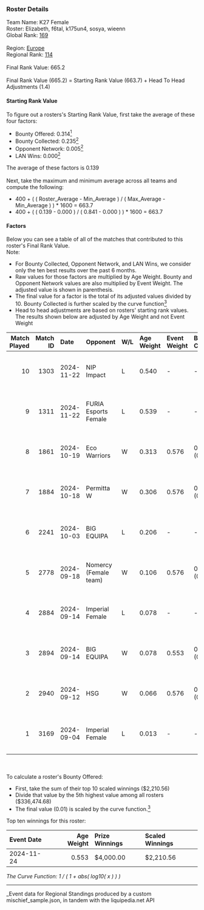 ### Roster Details<br />
Team Name: K27 Female<br />
Roster: Elizabeth, f6tal, k175un4, sosya, wieenn<br />
Global Rank: [169](../../standings_global_2025_03_01.md)<br />
<br />
Region: [Europe]( ../../standings_europe_2025_03_01.md)<br />
Regional Rank: [114]( ../../standings_europe_2025_03_01.md)<br />
<br />
Final Rank Value:  665.2<br />
<br />
Final Rank Value (665.2) = Starting Rank Value (663.7) + Head To Head Adjustments (1.4)<br />

#### Starting Rank Value<br />
To figure out a rosters's Starting Rank Value, first take the average of these four factors:<br />
- Bounty Offered: 0.314[<sup>1</sup>](#table2)
- Bounty Collected: 0.235[<sup>2</sup>](#table1)
- Opponent Network: 0.005[<sup>2</sup>](#table1)
- LAN Wins: 0.000[<sup>2</sup>](#table1)

The average of these factors is 0.139<br />
<br />
Next, take the maximum and minimum average across all teams and compute the following:<br />
- 400 + ( ( Roster_Average - Min_Average ) / ( Max_Average - Min_Average ) ) * 1600 = 663.7
- 400 + ( ( 0.139 - 0.000 ) / ( 0.841 - 0.000 ) ) * 1600 = 663.7


#### Factors<br />
Below you can see a table of all of the matches that contributed to this roster's Final Rank Value.<br />
Note:<br />

- For Bounty Collected, Opponent Network, and LAN Wins, we consider only the ten best results over the past 6 months.
- Raw values for those factors are multiplied by Age Weight. Bounty and Opponent Network values are also multiplied by Event Weight. The adjusted value is shown in parenthesis.
- The final value for a factor is the total of its adjusted values divided by 10. Bounty Collected is further scaled by the curve function[<sup>3</sup>](#curveFunction)
- Head to head adjustments are based on rosters' starting rank values. The results shown below are adjusted by Age Weight and not Event Weight
<span id="table1"></span><br />


| Match Played | Match ID | Date       | Opponent              | W/L | Age Weight | Event Weight | Bounty Collected | Opponent Network | LAN Wins  | H2H Adj. | Roster                                   |
| -: | -: | :- | :- | :- | :- | :- | :- | :- | :- | -: | :- |
|           10 |     1303 | 2024-11-22 | NIP Impact            | L   | 0.540      | -            | -                | -                | -         |    -8.01 | Elizabeth, f6tal, k175un4, sosya, wieenn |
|            9 |     1311 | 2024-11-22 | FURIA Esports Female  | L   | 0.539      | -            | -                | -                | -         |    -2.42 | Elizabeth, f6tal, k175un4, sosya, wieenn |
|            8 |     1861 | 2024-10-19 | Eco Warriors          | W   | 0.313      | 0.576        | 0.022 (0.004)    | 0.191 (0.034)    | 0 (0.000) |     6.60 | Elizabeth, f6tal, k175un4, sosya, wieenn |
|            7 |     1884 | 2024-10-18 | Permitta W            | W   | 0.306      | 0.576        | 0.003 (0.000)    | 0.042 (0.007)    | 0 (0.000) |     4.18 | Elizabeth, f6tal, k175un4, sosya, wieenn |
|            6 |     2241 | 2024-10-03 | BIG EQUIPA            | L   | 0.206      | -            | -                | -                | -         |    -2.44 | Elizabeth, f6tal, k175un4, sosya, wieenn |
|            5 |     2778 | 2024-09-18 | Nomercy (Female team) | W   | 0.106      | 0.576        | 0.002 (0.000)    | 0.070 (0.004)    | 0 (0.000) |     1.40 | Elizabeth, f6tal, k175un4, sosya, wieenn |
|            4 |     2884 | 2024-09-14 | Imperial Female       | L   | 0.078      | -            | -                | -                | -         |    -0.33 | Elizabeth, f6tal, k175un4, sosya, wieenn |
|            3 |     2894 | 2024-09-14 | BIG EQUIPA            | W   | 0.078      | 0.553        | 0.021 (0.001)    | 0.073 (0.003)    | 0 (0.000) |     1.54 | Elizabeth, f6tal, k175un4, sosya, wieenn |
|            2 |     2940 | 2024-09-12 | HSG                   | W   | 0.066      | 0.576        | 0.002 (0.000)    | 0.032 (0.001)    | 0 (0.000) |     0.96 | Elizabeth, f6tal, k175un4, sosya, wieenn |
|            1 |     3169 | 2024-09-04 | Imperial Female       | L   | 0.013      | -            | -                | -                | -         |    -0.05 | Elizabeth, f6tal, k175un4, sosya, wieenn |

<br />
<span id="table2"></span><br />
To calculate a roster's Bounty Offered:<br />

- First, take the sum of their top 10 scaled winnings ($2,210.56)
- Divide that value by the 5th highest value among all rosters ($336,474.68)
- The final value (0.01) is scaled by the curve function.[<sup>3</sup>](#curveFunction)

Top ten winnings for this roster:<br />

| Event Date | Age Weight | Prize Winnings | Scaled Winnings |
| :- | -: | :- | :- |
| 2024-11-24 |      0.553 | $4,000.00      | $2,210.56       |


<span id="curveFunction"></span>_The Curve Function: 1 / ( 1 + abs( log10( x ) ) )_<br />

---
_Event data for Regional Standings produced by a custom mischief_sample.json, in tandem with the liquipedia.net API<br />
